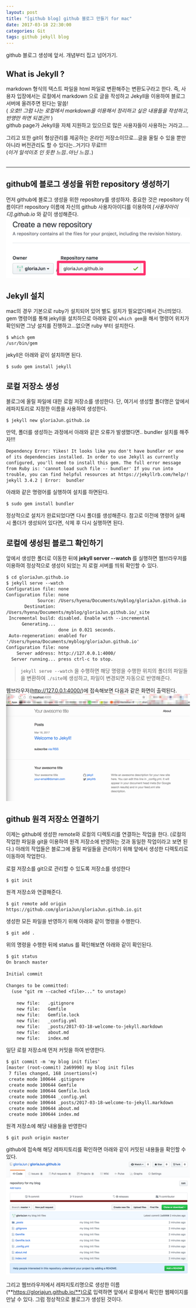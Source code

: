 ```yaml
---
layout: post
title: "[github blog] github 블로그 만들기 for mac"
date: 2017-03-18 22:30:00
categories: Git
tags: github jekyll blog
---
```


github 블로그 생성에 앞서. 개념부터 집고 넘어가기.

## What is Jekyll ?
markdown 형식의 텍스트 파일을 html 파일로 변환해주는 변환도구라고 한다.
즉, 사용자 입장에서는 로컬에서 markdown 으로 글을 작성하고 Jekyll을 이용하여 블로그 서버에 올려주면 된다는 말씀!<br/>
( *오호!! 그럼 나는 로컬에서 markdown을 이용해서 정리하고 싶은 내용들을 작성하고, 반영만 하면 되겠군!!* )<br/>
github page가 Jekyll을 자체 지원하고 있으므로 많은 사용자들이 사용하는 거라고....

그리고 또한 git이 형상관리를 제공하는 온라인 저장소이므로...글을 올릴 수 있을 뿐만 아니라 버전관리도 할 수 있다는..거기다 무료!!!!<br/>
(*이거 일석이조 인 듯한 느낌..아닌 느낌..*)
<br/><br/>

---

## github에 블로그 생성을 위한 repository 생성하기
먼저 github에 블로그 생성을 위한 repository를 생성하자.
중요한 것은 repository 이름이다!!
repository 이름에 자신의 github 사용자아이디를 이용하여 *[사용자아이디].github.io* 와 같이 생성해준다.
![image](https://github.com/gloriaJun/gloriaJun.github.io/blob/master/_images/2017-03-18-github_repo.png?raw=true)


## Jekyll 설치
mac의 경우 기본으로 ruby가 설치되어 있어 별도 설치가 필요없다해서 건너띄었다.
gem 명령어를 통해 jekyll을 설치하므로 아래와 같이 `which gem`을 해서 명령어 위치가 확인되면 그냥 설치를 진행하고...없으면 ruby 부터 설치한다.
```shell
$ which gem
/usr/bin/gem
```
jekyll은 아래와 같이 설치하면 된다.
```shell
$ sudo gem install jekyll
```

## 로컬 저장소 생성
블로그에 올릴 파일에 대한 로컬 저장소를 생성한다.
단, 여기서 생성할 폴더명은 앞에서 레파지토리로 지정한 이름을 사용하여 생성한다.
```shell
$ jekyll new gloriaJun.github.io
```

만약, 폴더를 생성하는 과정에서 아래와 같은 오류가 발생했다면..
bundler 설치를 해주자!!!
```
Dependency Error: Yikes! It looks like you don't have bundler or one of its dependencies installed. In order to use Jekyll as currently configured, you'll need to install this gem. The full error message from Ruby is: 'cannot load such file -- bundler' If you run into trouble, you can find helpful resources at https://jekyllrb.com/help/!
jekyll 3.4.2 | Error:  bundler
```
아래와 같은 명령어를 실행하여 설치를 하면된다.
```shell
$ sudo gem install bundler
```
정상적으로 설치가 완료되었다면 다시 폴더를 생성해준다.
참고로 이전에 명령어 실패 시 폴더가 생성되어 있다면, 삭제 후 다시 실행하면 된다.

## 로컬에 생성된 블로그 확인하기
앞에서 생성한 폴더로 이동한 뒤에 **jekyll server --watch** 를 실행하면 웹브라우저를 이용하여 정상적으로 생성이 되었는 지 로컬 서버를 띄워 확인할 수 있다.
```shell
$ cd gloriaJun.github.io
$ jekyll serve --watch
Configuration file: none
Configuration file: none
            Source: /Users/hyena/Documents/myblog/gloriaJun.github.io
       Destination: /Users/hyena/Documents/myblog/gloriaJun.github.io/_site
 Incremental build: disabled. Enable with --incremental
      Generating...
                    done in 0.021 seconds.
 Auto-regeneration: enabled for '/Users/hyena/Documents/myblog/gloriaJun.github.io'
Configuration file: none
    Server address: http://127.0.0.1:4000/
  Server running... press ctrl-c to stop.
```
>`jekyll serve --watch` 을 수행하면 해당 명령을 수행한 위치의 폴더의 파일들을 변환하여 `./site`에 생성하고, 파일이 변경되면 자동으로 반영해준다.

웹브라우저(http://127.0.0.1:4000/)에 접속해보면 다음과 같은 화면이 출력된다.
![web](https://github.com/gloriaJun/gloriaJun.github.io/blob/master/_images/2017-03-18-testpage.png?raw=true)

## github 원격 저장소 연결하기
이제는 github에 생성한 remote와 로컬의 디렉토리를 연결하는 작업을 한다. (로컬의 작업한 파일을 git을 이용하여 원격 저장소에 반영하는 것과 동일한 작업이라고 보면 된다.)
아래의 작업들은 블로그에 올릴 파일들을 관리하기 위해 앞에서 생성한 디렉토리로 이동하여 작업한다.

로컬 저장소를 git으로 관리할 수 있도록 저장소를 생성한다
```shell
$ git init
```

원격 저장소와 연결해준다.
```shell
$ git remote add origin https://github.com/gloriaJun/gloriaJun.github.io.git
```
생성한 모든 파일을 반영하기 위해 아래와 같이 명령을 수행한다.
```shell
$ git add .
```
위의 명령을 수행한 뒤에 status 를 확인해보면 아래와 같이 확인된다.
```shell
$ git status
On branch master

Initial commit

Changes to be committed:
  (use "git rm --cached <file>..." to unstage)

	new file:   .gitignore
	new file:   Gemfile
	new file:   Gemfile.lock
	new file:   _config.yml
	new file:   _posts/2017-03-18-welcome-to-jekyll.markdown
	new file:   about.md
	new file:   index.md
```
일단 로컬 저장소에 먼저 커밋을 하여 반영한다.
```shell
$ git commit -m 'my blog init files'
[master (root-commit) 2a69990] my blog init files
 7 files changed, 168 insertions(+)
 create mode 100644 .gitignore
 create mode 100644 Gemfile
 create mode 100644 Gemfile.lock
 create mode 100644 _config.yml
 create mode 100644 _posts/2017-03-18-welcome-to-jekyll.markdown
 create mode 100644 about.md
 create mode 100644 index.md
```
원격 저장소에 해당 내용들을 반영한다
```shell
$ git push origin master
```
github에 접속해 해당 레파지토리를 확인하면 아래와 같이 커밋된 내용들을 확인할 수 있다.
![github blog commit](https://github.com/gloriaJun/gloriaJun.github.io/blob/master/_images/2017-03-18-first_commit.png?raw=true)

그리고 웹브라우저에서 레파지토리명으로 생성한 이름(**https://gloriajun.github.io/**)으로 입력하면 앞에서 로컬에서 확인한 웹페이지를 만날 수 있다.
그럼 정상적으로 블로그가 생성된 것이다.
